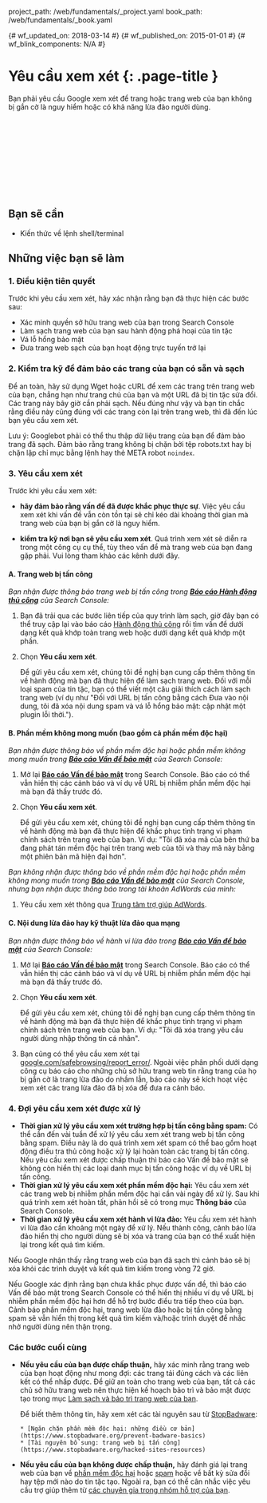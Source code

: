project_path: /web/fundamentals/_project.yaml
book_path: /web/fundamentals/_book.yaml

{# wf_updated_on: 2018-03-14 #}
{# wf_published_on: 2015-01-01 #}
{# wf_blink_components: N/A #}

# Yêu cầu xem xét {: .page-title }

Bạn phải yêu cầu Google xem xét để trang hoặc trang web của bạn không bị gắn cờ là
nguy hiểm hoặc có khả năng lừa đảo người dùng.

<div class="video-wrapper">
  <iframe class="devsite-embedded-youtube-video" data-video-id="lc3UjnDcMxo"
          data-autohide="1" data-showinfo="0" frameborder="0" allowfullscreen>
  </iframe>
</div>

## Bạn sẽ cần

*   Kiến thức về lệnh shell/terminal

## Những việc bạn sẽ làm

### 1. Điều kiện tiên quyết

Trước khi yêu cầu xem xét, hãy xác nhận rằng bạn đã thực hiện các bước sau:

* Xác minh quyền sở hữu trang web của bạn trong Search Console
* Làm sạch trang web của bạn sau hành động phá hoại của tin tặc
* Vá lỗ hổng bảo mật
* Đưa trang web sạch của bạn hoạt động trực tuyến trở lại

### 2. Kiểm tra kỹ để đảm bảo các trang của bạn có sẵn và sạch

Để an toàn, hãy sử dụng Wget hoặc cURL để xem các trang trên trang web của bạn, chẳng hạn như
trang chủ của bạn và một URL đã bị tin tặc sửa đổi. Các trang này bây giờ cần phải sạch. Nếu đúng như vậy
và bạn tin chắc rằng điều này cũng đúng với các trang còn lại trên trang web, thì
đã đến lúc bạn yêu cầu xem xét.

Lưu ý: Googlebot phải có thể thu thập dữ liệu trang của bạn để đảm bảo
trang đã sạch. Đảm bảo rằng trang không bị chặn bởi tệp robots.txt hay bị chặn
lập chỉ mục bằng lệnh hay thẻ META robot `noindex`.

### 3. Yêu cầu xem xét

Trước khi yêu cầu xem xét:

* **hãy đảm bảo rằng vấn đề đã được khắc phục thực sự**.
Việc yêu cầu xem xét khi vấn đề vẫn còn tồn tại sẽ chỉ kéo dài khoảng
thời gian mà trang web của bạn bị gắn cờ là nguy hiểm.

* **kiểm tra kỹ nơi bạn sẽ yêu cầu xem xét**. Quá trình xem xét sẽ
diễn ra trong một công cụ cụ thể, tùy theo vấn đề mà trang web của bạn đang gặp phải.
Vui lòng tham khảo các kênh dưới đây.


#### A. Trang web bị tấn công

*Bạn nhận được thông báo trang web bị tấn công trong
[**Báo cáo Hành động thủ công**](https://www.google.com/webmasters/tools/manual-action)
của Search Console:*

1. Bạn đã trải qua các bước liên tiếp của quy trình làm sạch,
  giờ đây bạn có thể truy cập lại vào báo cáo [Hành động thủ công](https://www.google.com/webmasters/tools/manual-action)
  rồi tìm vấn đề dưới dạng kết quả khớp toàn trang web hoặc dưới dạng kết quả khớp
  một phần.
2. Chọn **Yêu cầu xem xét**.

    Để gửi yêu cầu xem xét, chúng tôi đề nghị bạn cung cấp thêm thông tin về hành động
    mà bạn đã thực hiện để làm sạch trang web. Đối với mỗi loại spam của tin tặc, bạn có thể viết một
    câu giải thích cách làm sạch trang web (ví dụ như "Đối với URL bị tấn công bằng cách
    Đưa vào nội dung, tôi đã xóa nội dung spam và vá
    lỗ hổng bảo mật: cập nhật một plugin lỗi thời.").


#### B. Phần mềm không mong muốn (bao gồm cả phần mềm độc hại)

*Bạn nhận được thông báo về phần mềm độc hại hoặc phần mềm không mong muốn trong 
[**Báo cáo Vấn đề bảo mật**](https://www.google.com/webmasters/tools/security-issues)
của Search Console:*

1. Mở lại 
  [**Báo cáo Vấn đề bảo mật**](https://www.google.com/webmasters/tools/security-issues)
  trong Search Console. Báo cáo có thể vẫn hiển thị các cảnh báo và ví dụ về
  URL bị nhiễm phần mềm độc hại mà bạn đã thấy trước đó.
2. Chọn **Yêu cầu xem xét**.

    Để gửi yêu cầu xem xét, chúng tôi đề nghị bạn cung cấp thêm thông tin về
    hành động mà bạn đã thực hiện để khắc phục tình trạng vi phạm chính sách trên trang web của bạn. Ví dụ:
    "Tôi đã xóa mã của bên thứ ba đang phát tán mềm độc hại trên
    trang web của tôi và thay mã này bằng một phiên bản mã hiện đại hơn".


*Bạn không nhận được thông báo về phần mềm độc hại hoặc phần mềm không mong muốn trong
[**Báo cáo Vấn đề bảo mật**](https://www.google.com/webmasters/tools/security-issues)
của Search Console, nhưng bạn nhận được thông báo trong tài khoản AdWords của mình:*

1. Yêu cầu xem xét thông qua
  [Trung tâm trợ giúp AdWords](https://support.google.com/adwords/contact/site_policy).


#### C. Nội dung lừa đảo hay kỹ thuật lừa đảo qua mạng

*Bạn nhận được thông báo về hành vi lừa đảo trong 
[**Báo cáo Vấn đề bảo mật**](https://www.google.com/webmasters/tools/security-issues)
của Search Console:*

1. Mở lại 
  [**Báo cáo Vấn đề bảo mật**](https://www.google.com/webmasters/tools/security-issues)
  trong Search Console. Báo cáo có thể vẫn hiển thị các cảnh báo và ví dụ về
  URL bị nhiễm phần mềm độc hại mà bạn đã thấy trước đó.
2. Chọn **Yêu cầu xem xét**.

    Để gửi yêu cầu xem xét, chúng tôi đề nghị bạn cung cấp thêm thông tin về
    hành động mà bạn đã thực hiện để khắc phục tình trạng vi phạm chính sách trên trang web của bạn. Ví dụ:
    "Tôi đã xóa trang yêu cầu người dùng nhập thông tin cá nhân".

3. Bạn cũng có thể yêu cầu xem xét tại
  [google.com/safebrowsing/report_error/](https://www.google.com/safebrowsing/report_error/).
  Ngoài việc phân phối dưới dạng công cụ báo cáo cho những chủ sở hữu trang web tin rằng trang
  của họ bị gắn cờ là trang lừa đảo do nhầm lẫn, báo cáo này sẽ kích hoạt việc xem xét các
  trang lừa đảo đã bị xóa để đưa ra cảnh báo.

### 4. Đợi yêu cầu xem xét được xử lý

* **Thời gian xử lý yêu cầu xem xét trường hợp bị tấn công bằng spam:** Có thể cần đến vài tuần để xử lý yêu cầu xem xét trang web bị tấn công bằng
  spam. Điều này là do quá trình xem xét spam
   có thể bao gồm hoạt động điều tra thủ công hoặc xử lý lại hoàn toàn
  các trang bị tấn công. Nếu yêu cầu xem xét được chấp thuận thì báo cáo Vấn đề bảo mật sẽ không
  còn hiển thị các loại danh mục bị tấn công hoặc ví dụ về URL bị tấn công.
* **Thời gian xử lý yêu cầu xem xét phần mềm độc hại:** Yêu cầu xem xét các trang web bị nhiễm
  phần mềm độc hại cần vài ngày để xử lý. Sau khi quá trình xem xét hoàn tất,
  phản hồi sẽ có trong mục **Thông báo** của Search Console.
* **Thời gian xử lý yêu cầu xem xét hành vi lừa đảo:** Yêu cầu xem xét hành vi lừa đảo cần khoảng một ngày để
  xử lý. Nếu thành công, cảnh báo lừa đảo hiển thị cho người dùng sẽ bị
  xóa và trang của bạn có thể xuất hiện lại trong kết quả tìm kiếm.

Nếu Google nhận thấy rằng trang web của bạn đã sạch thì cảnh báo sẽ bị xóa khỏi các trình duyệt và
kết quả tìm kiếm trong vòng 72 giờ.

Nếu Google xác định rằng bạn chưa khắc phục được vấn đề, thì báo cáo Vấn đề
bảo mật trong Search Console có thể hiển thị nhiều ví dụ về
URL bị nhiễm phần mềm độc hại hơn để hỗ trợ bước điều tra tiếp theo của bạn. Cảnh báo phần mềm độc hại, trang web lừa đảo hoặc bị tấn công
bằng spam sẽ vẫn hiển thị trong kết quả tìm kiếm và/hoặc trình duyệt để nhắc nhở
người dùng nên thận trọng.

### Các bước cuối cùng

* **Nếu yêu cầu của bạn được chấp thuận,** hãy xác minh rằng trang web của bạn hoạt động như mong đợi:
  các trang tải đúng cách và các liên kết có thể nhấp được. Để giữ an toàn cho trang web của bạn,
  tất cả các chủ sở hữu trang web nên thực hiện kế hoạch bảo trì và bảo mật
  được tạo trong mục [Làm sạch và bảo trì trang web của bạn](clean_site).

    Để biết thêm thông tin, hãy xem xét các tài nguyên sau từ 
    [StopBadware](https://www.stopbadware.org):

      * [Ngăn chặn phần mềm độc hại: những điều cơ bản](https://www.stopbadware.org/prevent-badware-basics)
      * [Tài nguyên bổ sung: trang web bị tấn công](https://www.stopbadware.org/hacked-sites-resources)

* **Nếu yêu cầu của bạn không được chấp thuận,** hãy đánh giá lại trang web của bạn về
  [phần mềm độc hại](hacked_with_malware) hoặc [spam](hacked_with_spam) hoặc về bất kỳ
  sửa đổi hay tệp mới nào do tin tặc tạo. Ngoài ra, bạn
  có thể cân nhắc việc yêu cầu trợ giúp thêm từ
  [các chuyên gia trong nhóm hỗ trợ của bạn](support_team).
